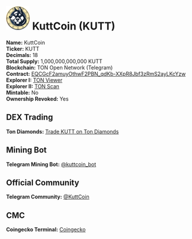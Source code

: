 # ![KuttCoin Logo](https://github.com/kuttcoin/logo_kutt/blob/main/kutt64x64.png) KuttCoin (KUTT)

**Name:** KuttCoin  
**Ticker:** KUTT  
**Decimals:** 18  
**Total Supply:** 1,000,000,000,000 KUTT  
**Blockchain:** TON Open Network (Telegram)  
**Contract:** [EQCGcF2amuyOthwF2PBN_qdKb-XXpR8Jbf3zRmS2ayLKcYzw](https://tonviewer.com/EQCGcF2amuyOthwF2PBN_qdKb-XXpR8Jbf3zRmS2ayLKcYzw)  
**Explorer I:** [TON Viewer](https://tonviewer.com/EQCGcF2amuyOthwF2PBN_qdKb-XXpR8Jbf3zRmS2ayLKcYzw)  
**Explorer II:** [TON Scan](https://tonscan.org/jetton/EQCGcF2amuyOthwF2PBN_qdKb-XXpR8Jbf3zRmS2ayLKcYzw)  
**Mintable:** No  
**Ownership Revoked:** Yes

## DEX Trading

**Ton Diamonds:** [Trade KUTT on Ton Diamonds](https://ton.diamonds/dex/swap?ref=EQDCH6vT0MvVp0bBYNjoONpkgb51NMPNOJXFQWG54XoIAs5Y&inputToken=TON&outputToken=EQCGcF2amuyOthwF2PBN_qdKb-XXpR8Jbf3zRmS2ayLKcYzw)

## Mining Bot

**Telegram Mining Bot:** [@kuttcoin_bot](https://t.me/kuttcoin_bot)

## Official Community

**Telegram Community:** [@KuttCoin](https://t.me/KuttCoin)

## CMC

**Coingecko Terminal:** [Coingecko](https://www.geckoterminal.com/ton/pools/EQBUednBQrxlY_J-udO3PhUdlP1VMv5YSyYVHQMt_VCsMEVr)
